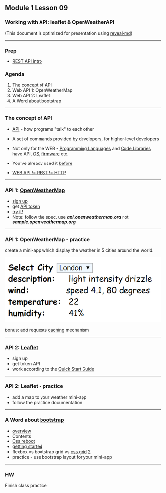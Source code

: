## Module 1 Lesson 09
### Working with API: leaflet & OpenWeatherAPI
(This document is optimized for presentation using [reveal-md](https://github.com/webpro/reveal-md))

---

### Prep
* [REST API intro](https://internet-israel.com/%D7%9E%D7%93%D7%A8%D7%99%D7%9B%D7%99%D7%9D/rest/rest-%D7%94%D7%A7%D7%93%D7%9E%D7%94/)

### Agenda
1. The concept of API
2. Web API 1: OpenWeatherMap
3. Web API 2: Leaflet
4. A Word about bootstrap

---

### The concept of API
* [API](https://www.youtube.com/watch?v=s7wmiS2mSXY) - how programs "talk" to each other
<!-- .element: class="fragment" -->

* A set of commands provided by developers, for higher-level developers
<!-- .element: class="fragment" -->

* Not only for the WEB - [Programming Languages](https://docs.oracle.com/javase/7/docs/api/) and [Code Libraries](http://api.jquery.com/) have API, [OS](https://www.kernel.org/doc/html/v4.12/core-api/kernel-api.html), [firmware](https://developer.nvidia.com/nvapi) etc.
<!-- .element: class="fragment" -->

* You've already used it [before](https://jsonplaceholder.typicode.com)
<!-- .element: class="fragment" -->

* [WEB API != REST != HTTP](https://stackoverflow.com/questions/28703093/what-exactly-is-the-difference-between-web-api-and-rest-api-in-mvc)
<!-- .element: class="fragment" -->

---

### API 1: [OpenWeatherMap](https://openweathermap.org/api)
* [sign up](https://home.openweathermap.org/users/sign_up)
* get [API token](https://home.openweathermap.org/api_keys)
* [try it!](https://openweathermap.org/current)
* Note: follow the spec. use ***api.openweathermap.org*** not ***sample.openweathermap.org***
---

### API 1: OpenWeatherMap - practice
create a mini-app which display the weather in 5 cities around the world.
<div>
    <img src="./assets/weather-app.png">
</div>

bonus: add requests [caching](https://whatis.techtarget.com/definition/caching) mechanism

---

### API 2: [Leaflet](http://leafletjs.com/)
* sign up
* get token API
* work according to the [Quick Start Guide](http://leafletjs.com/examples/quick-start/)

---

### API 2: Leaflet - practice
* add a map to your weather mini-app
* follow the practice documentation

---

### A Word about [bootstrap](https://getbootstrap.com/)
* [overview](http://getbootstrap.com/docs/4.0/components/alerts/)
* [Contents](http://getbootstrap.com/docs/4.0/getting-started/contents/)
* [Css reboot](https://scotch.io/tutorials/a-look-at-bootstrap-4s-new-reset-rebootcss#toc-rebootcss)
* [getting started](http://getbootstrap.com/docs/4.0/getting-started/introduction/)
* flexbox vs bootstrap grid vs [css grid](https://www.w3schools.com/css/css_grid.asp) [2](https://css-tricks.com/snippets/css/complete-guide-grid/)
* practice - use bootstrap layout for your mini-app

---

### HW

Finish class practice

